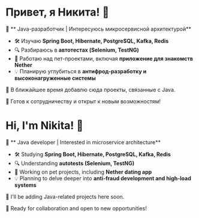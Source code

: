 # Привет, я Никита! 👋  

🚀 ** Java-разработчик | Интересуюсь микросервисной архитектурой**  

- 🛠 Изучаю **Spring Boot, Hibernate, PostgreSQL, Kafka, Redis**  
- 🔍 Разбираюсь в **автотестах (Selenium, TestNG)**  
- 🎯 Работаю над пет-проектами, включая **приложение для знакомств Nether**  
- 💡 Планирую углубиться в **антифрод-разработку и высоконагруженные системы**  

📌 В ближайшее время добавлю сюда проекты, связанные с Java.  

💬 Готов к сотрудничеству и открыт к новым возможностям!  


# Hi, I'm Nikita! 👋 

🚀 ** Java developer | Interested in microservice architecture** 

- 🛠 Studying **Spring Boot, Hibernate, PostgreSQL, Kafka, Redis** 
- 🔍 Understanding **autotests (Selenium, TestNG)** 
- 🎯 Working on pet projects, including **Nether dating app** 
- 💡 Planning to delve deeper into **anti-fraud development and high-load systems** 

📌 I'll be adding Java-related projects here soon. 

💬 Ready for collaboration and open to new opportunities!

